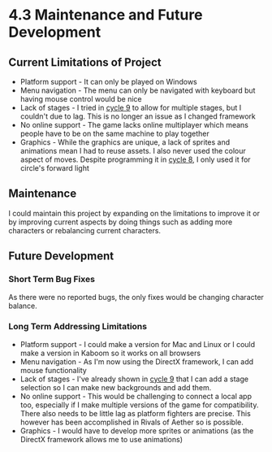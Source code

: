 # 4.3 Maintenance and Future Development

## Current Limitations of Project

* Platform support - It can only be played on Windows
* Menu navigation - The menu can only be navigated with keyboard but having mouse control would be nice
* Lack of stages - I tried in [cycle 9](../design-and-development/2.2.9-cycle-9.md#challenges) to allow for multiple stages, but I couldn't due to lag. This is no longer an issue as I changed framework
* No online support - The game lacks online multiplayer which means people have to be on the same machine to play together
* Graphics - While the graphics are unique, a lack of sprites and animations mean I had to reuse assets. I also never used the colour aspect of moves. Despite programming it in [cycle 8](../design-and-development/2.2.8-cycle-8.md), I only used it for circle's forward light

## Maintenance

I could maintain this project by expanding on the limitations to improve it or by improving current aspects by doing things such as adding more characters or rebalancing current characters.

## Future Development

### Short Term Bug Fixes

As there were no reported bugs, the only fixes would be changing character balance.

### Long Term Addressing Limitations

* Platform support - I could make a version for Mac and Linux or I could make a version in Kaboom so it works on all browsers
* Menu navigation - As I'm now using the DirectX framework, I can add mouse functionality
* Lack of stages - I've already shown in [cycle 9](../design-and-development/2.2.9-cycle-9.md#challenges) that I can add a stage selection so I can make new backgrounds and add them.
* No online support - This would be challenging to connect a local app too, especially if I make multiple versions of the game for compatibility. There also needs to be little lag as platform fighters are precise. This however has been accomplished in Rivals of Aether so is possible.
* Graphics - I would have to develop more sprites or animations (as the DirectX framework allows me to use animations)
